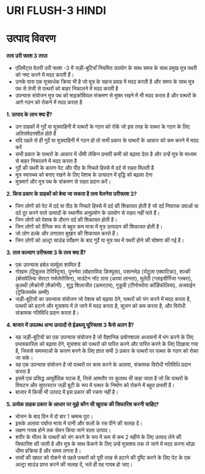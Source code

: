 # URI FLUSH-3 HINDI

# उत्पाद विवरण

**तत्व उरी फ्लश 3 तरल**

- एलिमेंट्स वेलरी उरी फ्लश -3 में जड़ी-बूटियाँ नियमित उपयोग के साथ समय के साथ प्रमुख मूत्र पथरी को नष्ट करने में मदद करती हैं।
- उनके पास एक मूत्रवर्धक क्रिया भी है जो मूत्र के सहज प्रवाह में मदद करती है और समय के साथ मूत्र पथ से तेजी से पत्थरों को बाहर निकालने में मदद करती है
- उपन्यास संयोजन मूत्र पथ को माइक्रोबियल संक्रमण से मुक्त रखने में भी मदद करता है और पत्थरों के आगे गठन को रोकने में मदद करता है

**1. उत्पाद के लाभ क्या हैं?**

- उन ग्राहकों में गुर्दे या मूत्रवाहिनी में पत्थरों के गठन को रोकें जो इस तरह के पत्थर के गठन के लिए अतिसंवेदनशील होते हैं
- यदि पहले से ही गुर्दे या मूत्रवाहिनी में गठन हो तो सभी प्रकार के पत्थरों के आकार को कम करने में मदद करें
- सभी प्रकार के पत्थरों के आकार में धीमी लेकिन प्रभावी कमी को बढ़ावा देता है और उन्हें मूत्र के माध्यम से बाहर निकालने में मदद करता है
- गुर्दे की पथरी के कारण पेट और पीठ के निचले हिस्से में दर्द से राहत मिलती है
- मूत्र स्वास्थ्य को बनाए रखने के लिए पेशाब के उत्पादन में वृद्धि को बढ़ावा देना
- मूत्रमार्ग और मूत्र पथ के संक्रमण से राहत प्रदान करें।

**2. किस प्रकार के ग्राहकों को बेचा जा सकता है तत्व वेलनेस उरीफ्लश 3?**

- जिन लोगों को पेट में दर्द या पीठ के निचले हिस्से में दर्द की शिकायत होती है जो दर्द निवारक दवाओं या दर्द दूर करने वाले उत्पादों के स्थानीय अनुप्रयोग के उपयोग से राहत नहीं पाते हैं।
- जिन लोगों को पेशाब के दौरान दर्द की शिकायत होती है।
- जिन लोगों को दैनिक रूप से बहुत कम मात्रा में मूत्र उत्पादन की शिकायत होती है।
- जो लोग हल्के और लगातार बुखार की शिकायत करते हैं।
- जिन लोगों को अल्ट्रा साउंड परीक्षण के बाद गुर्दे या मूत्र पथ में पथरी होने की घोषणा की गई है।

**3. तत्व कल्याण उरीफ्लश 3 के तत्व क्या हैं?**

- एक उपन्यास हर्बल फार्मूला शामिल है
- गोखरू (ट्रिबुलस टेरिस्ट्रिस), पुनर्नवा (बोहराविया डिफ्यूसा), पसानभेड़ (रोटुला एक्वाटिका), शल्की (बोसवेलिया सेराटा गमोलेरोसिन), माउंटेन नॉट ग्रास (अरवा लानता), मुलेठी (ग्लाइसीर्रिजा ग्लबरा), कुलथी (मैक्रोनी (मैक्रोनी) , शुद्ध शिलाजीत (डामरटम), गुडूची (टीनोस्पोरा कॉर्डिफोलिया), अजवाईन (ट्रेकिस्पर्मम अम्मी)
- जड़ी-बूटियों का उपन्यास संयोजन जो पेशाब को बढ़ावा देने, पत्थरों को भंग करने में मदद करता है, पत्थरों को हटाने और मूत्राशय में ले जाने में मदद करता है, सूजन को कम करता है, और विरोधी संक्रामक गतिविधि प्रदान करता है।

**4. बाजार में उपलब्ध अन्य उत्पादों से ईडब्ल्यू यूरिफ्लश 3 कैसे अलग है?**

- यह जड़ी-बूटियों का एक उपन्यास संयोजन है जो वैज्ञानिक प्रयोगशाला अध्ययनों में भंग करने के लिए प्रभावकारिता को बढ़ावा देने, मूत्राशय को पत्थरों को पारित करने और पारित करने के लिए दिखाया गया है, जिससे समस्याओं के कारण बनने के लिए ज्ञात सभी 3 प्रकार के पत्थरों पर पत्थर के गठन को रोका जा सके।
- यह एक उपन्यास संयोजन है जो पत्थरों पर काम करने के अलावा, संक्रामक विरोधी गतिविधि प्रदान करता है
- इसमें एक प्रसिद्ध आयुर्वेदिक घटक है, जिसे आमतौर पर कुलाथ भी कहा जाता है जो कि पत्थरों के विघटन और सुपरस्टार जड़ी बूटी के रूप में पत्थर के निर्माण को रोकने में बहुत प्रभावी है।
- बाजार में किसी भी उत्पाद में इस प्रकार की रचना नहीं है।

**5. प्रत्येक ग्राहक प्रकार के आधार पर मुझे कौन सी खुराक की सिफारिश करनी चाहिए?**

- भोजन के बाद दिन में दो बार 1 चम्मच पूरा।
- इसके अलावा पर्याप्त मात्रा में पानी और फलों के रस पीने की सलाह दें।
- लक्षण गायब होने तक सेवन किया जाने वाला उत्पाद।
- शरीर के भीतर के पत्थरों को भंग करने के रूप में कम से कम 2 महीने के लिए उत्पाद लेने की सिफारिश की जाती है और मूत्र के साथ फेंकने के लिए उन्हें मूत्राशय तक ले जाने में मदद करना थोड़ा धीमा प्रक्रिया है और समय लगता है।
- तत्वों की खपत को रोकने से पहले पत्थरों को पूरी तरह से हटाने की पुष्टि करने के लिए पेट के एक अल्ट्रा साउंड प्राप्त करने की सलाह दें, भले ही वह गायब हो जाए।
